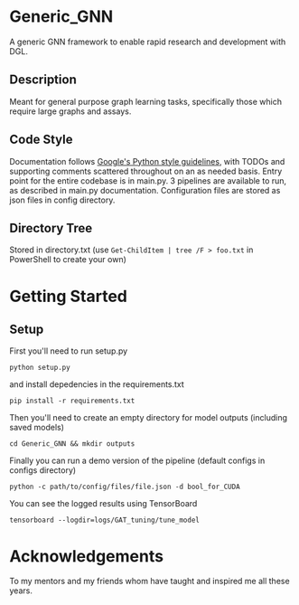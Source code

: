 # Generic_GNN
A generic GNN framework to enable rapid research and development with DGL.
## Description
Meant for general purpose graph learning tasks, specifically those which require large graphs and assays.
## Code Style
Documentation follows [Google's Python style guidelines](https://google.github.io/styleguide/pyguide.html), with TODOs and supporting comments scattered throughout on an as needed basis. Entry point for the entire codebase is in main.py. 3 pipelines are available to run, as described in main.py documentation. Configuration files are stored as json files in config directory.

## Directory Tree
Stored in directory.txt (use ```Get-ChildItem | tree /F > foo.txt``` in PowerShell to create your own)

# Getting Started
## Setup
First you'll need to run setup.py
```shell
python setup.py
```

and install depedencies in the requirements.txt
```shell
pip install -r requirements.txt
```

Then you'll need to create an empty directory for model outputs (including saved models)
```shell
cd Generic_GNN && mkdir outputs
```

Finally you can run a demo version of the pipeline (default configs in configs directory)
```shell
python -c path/to/config/files/file.json -d bool_for_CUDA
```

You can see the logged results using TensorBoard
```shell
tensorboard --logdir=logs/GAT_tuning/tune_model
```

# Acknowledgements
To my mentors and my friends whom have taught and inspired me all these years.
